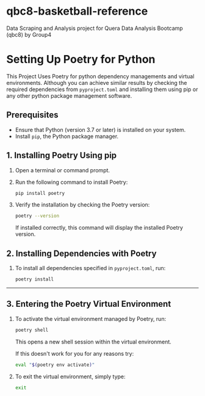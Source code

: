 # qbc8-basketball-reference
Data Scraping and Analysis project for Quera Data Analysis Bootcamp (qbc8) by Group4


# Setting Up Poetry for Python
This Project Uses Poetry for python dependency managements and virtual environments. Although you can achieve similar results by checking the required dependencies from `pyproject.toml` and installing them using pip or any other python package management software.

## Prerequisites

- Ensure that Python (version 3.7 or later) is installed on your system.
- Install `pip`, the Python package manager.

## 1. Installing Poetry Using pip

1. Open a terminal or command prompt.
2. Run the following command to install Poetry:

   ```bash
   pip install poetry
   ```

3. Verify the installation by checking the Poetry version:

   ```bash
   poetry --version
   ```

   If installed correctly, this command will display the installed Poetry version.

## 2. Installing Dependencies with Poetry

1. To install all dependencies specified in `pyproject.toml`, run:

   ```bash
   poetry install 
   ```

---

## 3. Entering the Poetry Virtual Environment

1. To activate the virtual environment managed by Poetry, run:

   ```bash
   poetry shell
   ```

   This opens a new shell session within the virtual environment.

   If this doesn't work for you for any reasons try:

   ```bash
   eval "$(poetry env activate)"
   ```

2. To exit the virtual environment, simply type:

   ```bash
   exit
   ```
